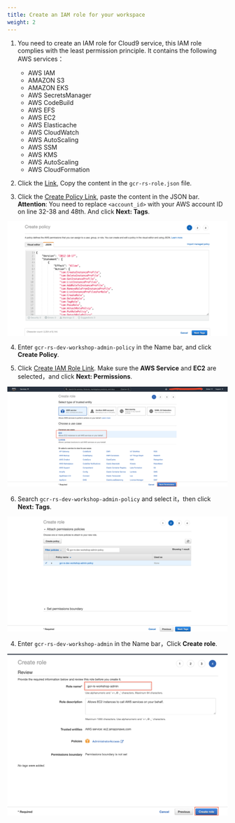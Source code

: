 ```yaml
---
title: Create an IAM role for your workspace
weight: 2
---
```


1. You need to create an IAM role for Cloud9 service, this IAM role complies with the least permission principle. It contains the following AWS services：
   - AWS IAM
   - AMAZON S3
   - AMAZON EKS
   - AWS SecretsManager
   - AWS CodeBuild
   - AWS EFS
   - AWS EC2
   - AWS Elasticache
   - AWS CloudWatch
   - AWS AutoScaling
   - AWS SSM
   - AWS KMS
   - AWS AutoScaling
   - AWS CloudFormation
   
2. Click the [Link](), Copy the content in the `gcr-rs-role.json` file.

3. Click the [Create Policy Link](https://console.aws.amazon.com/iam/home#/policies$new?step=edit), paste the content in the JSON bar. **Attention**: You need to replace `<account_id>` with your AWS account ID on line 32-38 and 48th. And click **Next: Tags**.

![CREATE POLICY](/images/create-iam-policy.png)
   
4. Enter `gcr-rs-dev-workshop-admin-policy` in the Name bar, and click **Create Policy**.
   
5. Click [Create IAM Role Link](https://console.aws.amazon.com/iam/home#/roles$new?step=review&commonUseCase=EC2%2BEC2&selectedUseCase=EC2). Make sure the **AWS Service** and **EC2** are selected，and click **Next: Permissions**.

![IAM Role EC2](/images/iam-role-ec2.png)

6. Search `gcr-rs-dev-workshop-admin-policy` and select it，then click **Next: Tags**.

![IAM Role Least Permission](/images/iam-role-leastPermission.png)

4. Enter `gcr-rs-dev-workshop-admin` in the Name bar，Click **Create role**.

![IAM Role Created](/images/iam-role-name-create.png)


